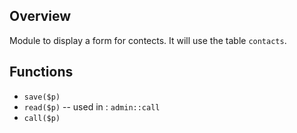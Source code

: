 ## Overview

Module to display a form for contects.
It will use the table `contacts`.

## Functions

- `save($p)`
- `read($p)` -- used in : `admin::call`
- `call($p)`

